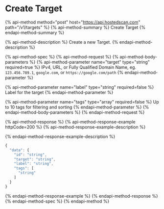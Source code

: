 # Create Target

{% api-method method="post" host="https://api.hostedscan.com" path="/v1/targets" %}
{% api-method-summary %}
Create Target
{% endapi-method-summary %}

{% api-method-description %}
Create a new Target.
{% endapi-method-description %}

{% api-method-spec %}
{% api-method-request %}
{% api-method-body-parameters %}
{% api-method-parameter name="target" type="string" required=true %}
IPv4, URL, or Fully Qualified Domain Name, eg. `123.456.789.1`, `google.com`, or `https://google.com/path`
{% endapi-method-parameter %}

{% api-method-parameter name="label" type="string" required=false %}
Label for the target
{% endapi-method-parameter %}

{% api-method-parameter name="tags" type="array" required=false %}
Up to 10 tags for filtering and sorting
{% endapi-method-parameter %}
{% endapi-method-body-parameters %}
{% endapi-method-request %}

{% api-method-response %}
{% api-method-response-example httpCode=200 %}
{% api-method-response-example-description %}

{% endapi-method-response-example-description %}

```javascript
{
  "data": {
    "id": "string",
    "target": "string",
    "label": "string",
    "tags": [
      "string"
    ]
  }
}
```
{% endapi-method-response-example %}
{% endapi-method-response %}
{% endapi-method-spec %}
{% endapi-method %}

